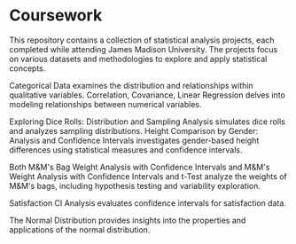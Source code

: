 # Coursework

This repository contains a collection of statistical analysis projects, each completed while attending James Madison University. The projects focus on various datasets and methodologies to explore and apply statistical concepts. 

Categorical Data examines the distribution and relationships within qualitative variables. Correlation, Covariance, Linear Regression delves into modeling relationships between numerical variables. 

Exploring Dice Rolls: Distribution and Sampling Analysis simulates dice rolls and analyzes sampling distributions. Height Comparison by Gender: Analysis and Confidence Intervals investigates gender-based height differences using statistical measures and confidence intervals.

Both M&M's Bag Weight Analysis with Confidence Intervals and M&M's Weight Analysis with Confidence Intervals and t-Test analyze the weights of M&M's bags, including hypothesis testing and variability exploration. 

Satisfaction CI Analysis evaluates confidence intervals for satisfaction data.

The Normal Distribution provides insights into the properties and applications of the normal distribution.
